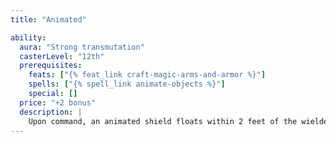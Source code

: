 ```yaml
---
title: "Animated"

ability:
  aura: "Strong transmutation"
  casterLevel: "12th"
  prerequisites:
    feats: ["{% feat_link craft-magic-arms-and-armor %}"]
    spells: ["{% spell_link animate-objects %}"]
    special: []
  price: "+2 bonus"
  description: |
    Upon command, an animated shield floats within 2 feet of the wielder, protecting her as if she were using it herself but freeing up both her hands. Only one shield can protect a character at a time. A character with an animated shield still takes any penalties associated with shield use, such as armor check penalty, arcane spell failure chance, and nonproficiency.
---
```

